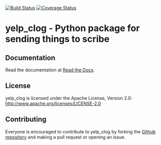 [![Build Status](https://travis-ci.org/Yelp/yelp_clog.svg?branch=master)](https://travis-ci.org/Yelp/yelp_clog)
[![Coverage Status](https://coveralls.io/repos/Yelp/yelp_clog/badge.svg)](https://coveralls.io/r/Yelp/yelp_clog)

yelp_clog - Python package for sending things to scribe
=====================================================


Documentation
-------------

Read the documentation at [Read the Docs](http://yelp_clog.readthedocs.org/en/latest/).


License
-------

yelp_clog is licensed under the Apache License, Version 2.0: http://www.apache.org/licenses/LICENSE-2.0


Contributing
------------

Everyone is encouraged to contribute to yelp_clog by forking the
[Github repository](http://github.com/Yelp/yelp_clog) and making a pull request or
opening an issue.

